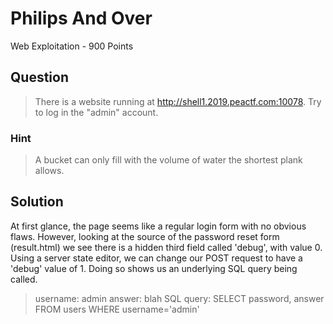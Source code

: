 # Philips And Over
Web Exploitation - 900 Points

## Question
>There is a website running at http://shell1.2019.peactf.com:10078. Try to log 
in the "admin" account.

### Hint
>A bucket can only fill with the volume of water the shortest plank allows.

## Solution
At first glance, the page seems like a regular login form with no obvious flaws.
However, looking at the source of the password reset form (result.html) we see
there is a hidden third field called 'debug', with value 0. Using a server state
editor, we can change our POST request to have a 'debug' value of 1. Doing so 
shows us an underlying SQL query being called. 

>username: admin
answer: blah
SQL query: SELECT password, answer FROM users WHERE username='admin'


